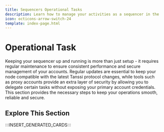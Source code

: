 ```yaml
---
title: Sequencers Operational Tasks
description: Learn how to manage your activities as a sequencer in the Tanssi network protocol, including managing your account, upgrading your node, and more.
icon: octicons-arrow-switch-24
template: index-page.html
---
```


# Operational Task

Keeping your sequencer up and running is more than just setup - it requires regular maintenance to ensure consistent performance and secure management of your accounts. Regular updates are essential to keep your node compatible with the latest Tanssi protocol changes, while tools such as proxy accounts provide an extra layer of security by allowing you to delegate certain tasks without exposing your primary account credentials. This section provides the necessary steps to keep your operations smooth, reliable and secure.


## Explore This Section

:::INSERT_GENERATED_CARDS::: 